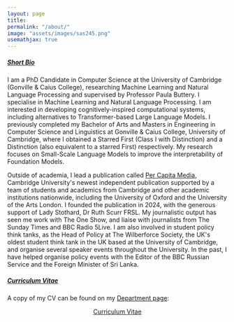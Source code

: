 ```yaml
---
layout: page
title: 
permalink: "/about/"
image: "assets/images/sas245.png"
usemathjax: true
---
```


<h5><u>Short Bio</u></h5>

I am a PhD Candidate in Computer Science at the University of Cambridge (Gonville & Caius College), researching Machine Learning and Natural Language Processing and supervised by Professor Paula Buttery. I specialise in Machine Learning and Natural Language Processing. I am interested in developing cognitively-inspired computational systems, including alternatives to Transformer-based Large Language Models. I previously completed my Bachelor of Arts and Masters in Engineering in Computer Science and Linguistics at Gonville & Caius College, University of Cambridge, where I obtained a Starred First (Class I with Distinction) and a Distinction (also equivalent to a starred First) respectively. My research focuses on Small-Scale Language Models to improve the interpretability of Foundation Models.

Outside of academia, I lead a publication called <a href="https://www.per-capita.co.uk" target="_blank" rel="noopener noreferrer">Per Capita Media</a>, Cambridge University's newest independent publication supported by a team of students and academics from Cambridge and other academic institutions nationwide, including the University of Oxford and the University of the Arts London. I founded the publication in 2024, with the generous support of Lady Stothard, Dr Ruth Scurr FRSL. My journalistic output has seen me work with The One Show, and liaise with journalists from The Sunday Times and BBC Radio 5Live. I am also involved in student policy think tanks, as the Head of Policy at The Wilberforce Society, the UK's oldest student think tank in the UK  based at the University of Cambridge, and organise several speaker events throughout the University. In the past, I have helped organise policy events with the Editor of the BBC Russian Service and the Foreign Minister of Sri Lanka.


<h5><u>Curriculum Vitae</u></h5>
A copy of my CV can be found on my <a href="https://www.cst.cam.ac.uk/people/sas245" target="_blank" rel="noopener noreferrer">Department page</a>: 

<p style="text-align:center;" ><a href="https://www.cst.cam.ac.uk/sites/default/files/profile/sas245/sas245_cst_2025.pdf" class="btn btn-dark text-white px-5 btn-lg">Curriculum Vitae</a></p>
